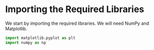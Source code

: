# Importing the Required Libraries

We start by importing the required libraries. We will need NumPy and Matplotlib.

```python
import matplotlib.pyplot as plt
import numpy as np
```
